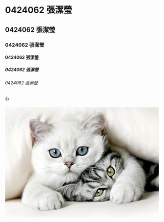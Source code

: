 # 0424062 張潔瑩
## 0424062 張潔瑩
### 0424062 張潔瑩
#### 0424062 張潔瑩
##### 0424062 張潔瑩
###### 0424062 張潔瑩

:thumbsup:

![](123.jpg "cutes")
